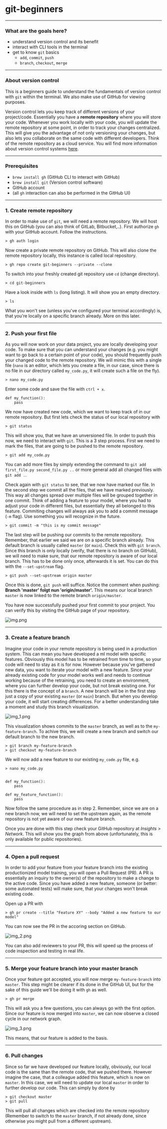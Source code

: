 # git-beginners

---
### What are the goals here?
* understand version control and its benefit
* interact with CLI tools in the terminal
* get to know `git` basics
  * `add`, `commit`, `push`
  * `branch`, `checkout`, `merge`

---

### About version control
This is a beginners guide to understand the fundamentals of version 
control with `git` within the terminal. We also make use of GitHub for viewing purposes.

Version control lets you keep track of different versions of your project/code.
Essentially you have a **remote repository** where you will store your
code. Whenever you work locally with your code, you will update the 
remote repository at some point, in order to track your changes centralized.
This will give you the advantage of not only versioning your changes, but 
also lets you collaborate on the same code with different developers.
Think of the remote repository as a cloud service. You will find more 
information about version control systems [here](https://git-scm.com/book/en/v2/Getting-Started-About-Version-Control).

---
### Prerequisites
* `brew install gh` (GitHub CLI to interact with GitHub)
* `brew install git` (Version control software)
* GitHub account
* (all `gh` interaction can also be performed in the GitHub UI)
---

### 1. Create remote repository
In order to make use of `git`, we will need a remote repository. We will
host this on GitHub (you can also think of GitLab, Bitbucket,..). First
authorize `gh` with your GitHub account. Follow the instructions.

```
> gh auth login
```
Now create a private remote repository on GitHub. This will also clone 
the remote repository locally, this instance is called local repository. 

```
> gh repo create git-beginners --private --clone
```
To switch into your freshly created git repository use `cd` (change directory).
```
> cd git-beginners
```
Have a look inside with `ls` (long listing). It will show you an empty 
directory.
```
> ls
```
What you won't see (unless you've configured your terminal accordingly) is,
that you're locally on a specific branch already. More on this later.

---
### 2. Push your first file
As you will now work on your data project, you are locally developing 
your code. To make sure that you can understand your changes (e.g. you
might want to go back to a certain point of your code), you should 
frequently push your changed code to the remote repository. We will 
mimic this with a single file (`nano` is an editor, which lets you create
a file, in our case, since there is no file in our directory called 
`my_code.py`, it will create such a file on the fly).

```
> nano my_code.py
```
Enter some code and save the file with `ctrl + x`.
```
def my_function():
    pass
```
We now have created new code, which we want to keep track of in our 
remote repository. But first lets check the status of our local 
repository with
```
> git status
```
This will show you, that we have an unversioned file. In order to 
push this now, we need to interact with `git`.
This is a 3 step process. First we need to mark the files, that are 
going to be pushed to the remote repository.
```
> git add my_code.py
```
You can add more files by simply extending the command to 
`git add first_file.py second_file.py ..` or more general add all changed
files with `git add .`.

Check again with `git status` to see, that we now have marked our file.
In the second step we commit all the files, that we have marked 
previously. This way all changes spread over multiple files will be 
grouped together in one commit. Think of adding a feature to your model,
where you had to adjust your code in different files, but essentially
they all belonged to this feature. Commiting changes will always ask you
to add a commit message (`-m` flag). Use something you will recognize in the future.
```
> git commit -m "this is my commit message"
```

The last step will be pushing our commits to the remote repository. 
Remember, that earlier we said we are on a specific branch already. 
This default branch is usually called `master` (or `main`). Check this 
with `git branch`. Since this branch is only locally (verify, that there 
is no branch on GitHub), we will need to make sure, that our remote
repository is aware of our local branch. This has to be done only once,
afterwards it is set. You can do this with the `--set-upstream` flag.
```
> git push --set-upstream origin master
```
Once this is done, `git push` will suffice. Notice the comment when pushing:
**Branch 'master' folgt nun 'origin/master'.** This means our local branch
`master` is now linked to the remote branch `origin/master`.

You have now successfully pushed your first commit to your project. 
You can verify this by visiting the GitHub page of your repository.

![img.png](img.png)

---
### 3. Create a feature branch

Imagine your code in your remote repository is being used in a production
system. This can mean you have developed a ml model with specific features. 
Obviously this model has to be retrained from time to time, so your code
will need to stay as it is for now. However because you've gathered new data,
you want to iterate your model with a new feature. Since your already 
existing code for your model works well and needs to continue working 
because of the retraining, you need to create an environment, where you 
can further develop your code, but not break existing one. For this there 
is the concept of a `branch`. A new branch will be in the first step just
a copy of your existing `master` (or `main`) branch. But when you develop
your code, it will start creating differences. For a better understanding
take a moment and study this branch visualization.

![img_1.png](img_1.png)

This visualization shows commits to the `master` branch, as well as to
the `my-feature-branch`. To achive this, we will create a new branch and
switch our default branch to the new branch.

```
> git branch my-feature-branch
> git checkout my-feature-branch
```
We will now add a new feature to our existing `my_code.py` file, e.g.
```
> nano my_code.py


def my_function():
	pass

def my_feature_function():
	pass
```
Now follow the same procedure as in step 2. Remember, since we are on a 
new branch now, we will need to set the upstream again, as the remote
repository is not yet aware of our new feature branch. 

Once you are done with this step check your GitHub repository at 
_Insights_ > _Network_. This will show you the graph from above
(unfortunately, this is only available for public repositories).

---
### 4. Open a pull request

In order to add your feature from your feature branch into the existing
productionized model training, you will open a Pull Request (PR). A PR is
essentially an inquiry to the owner(s) of the repository to make a change
to the active code. Since you have added a new feature, someone (or better:
some automated tests) will make sure, that your changes won't break existing
code. 

Open up a PR with
```
> gh pr create --title "Feature XY" --body "Added a new feature to our model"
```

You can now see the PR in the accoring section on GitHub.

![img_2.png](img_2.png)

You can also add reviewers to your PR, this will speed up the process of 
code inspection and testing in real life.


---
### 5. Merge your feature branch into your master branch

Once your feature got accepted, you will now merge `my-feature-branch`
into `master`. This step might be clearer if its done in the GitHub UI,
but for the sake of this guide we'll be doing it with `gh` as well.

```
> gh pr merge
```
This will ask you a few questions, you can always go with the first option.
Since our feature is now merged into `master`, we can now observe a closed
cycle in our network graph.

![img_3.png](img_3.png)

This means, that our feature is added to the basis.

---
### 6. Pull changes

Since so far we have developed our feature locally, obviously, our local code
is the same than the remote code, that we pushed there. However imagine
the case, that a colleague added this feature, which is now on `master`.
In this case, we will need to update our local `master` in order to 
further develop our code. This can simply by done by
```
> git checkout master
> git pull
```
This will pull all changes which are checked into the remote repository
(Remember to switch to the `master` branch, if not already done, since 
otherwise you might pull from a different upstream).


